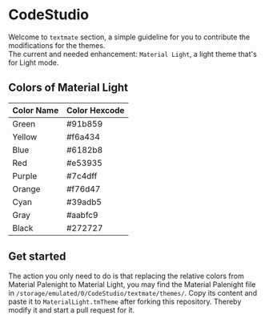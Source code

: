 # CodeStudio

Welcome to `textmate` section, a simple guideline for you to contribute the modifications for the themes.
<br>
The current and needed enhancement: `Material Light`, a light theme that's for Light mode.
<p>

## Colors of Material Light
| Color Name | Color Hexcode |
| ----------- | ----------- |
| Green | #91b859 |
| Yellow | #f6a434 |
| Blue | #6182b8 |
| Red | #e53935 |
| Purple | #7c4dff |
| Orange | #f76d47 |
| Cyan | #39adb5 |
| Gray | #aabfc9 |
| Black | #272727 |

## Get started
The action you only need to do is that replacing the relative colors from Material Palenight to Material Light, you may find the Material Palenight file in `/storage/emulated/0/CodeStudio/textmate/themes/`.
Copy its content and paste it to `MaterialLight.tmTheme` after forking this repository. Thereby modify it and start a pull request for it.
